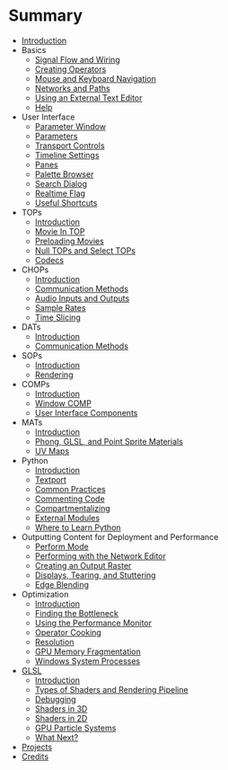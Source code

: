 # Summary

* [Introduction](README.md)
* Basics
   * [Signal Flow and Wiring](Basics/1-1-Signal-Flow-and-Wiring.md)
   * [Creating Operators](Basics/1-2-Creating-Operators.md)
   * [Mouse and Keyboard Navigation](Basics/1-3-Mouse-and-Keyboard-Navigation.md)
   * [Networks and Paths](Basics/1-4-Networks-and-Paths.md)
   * [Using an External Text Editor](Basics/1-5-Using-an-External-Text-Editor.md)
   * [Help](Basics/1-6-Help.md)
* User Interface
   * [Parameter Window](User_Interface/2-1-Parameter-Window.md)
   * [Parameters](User_Interface/2-2-Parameters.md)
   * [Transport Controls](User_Interface/2-3-Transport-Controls.md)
   * [Timeline Settings](User_Interface/2-4-Timeline-Settings.md)
   * [Panes](User_Interface/2-5-Panes.md)
   * [Palette Browser](User_Interface/2-6-Palette-Browser.md)
   * [Search Dialog](User_Interface/2-7-Search-Dialog.md)
   * [Realtime Flag](User_Interface/2-8-Realtime-Flag.md)
   * [Useful Shortcuts](User_Interface/2-9-Useful-Shortcuts.md)
* TOPs
   * [Introduction](TOPs/3-1-Introduction.md)
   * [Movie In TOP](TOPs/3-2-Movie-In-TOP.md)
   * [Preloading Movies](TOPs/3-3-Preloading-Movies.md)
   * [Null TOPs and Select TOPs](TOPs/3-4-Null-TOPs-and-Select-TOPs.md)
   * [Codecs](TOPs/3-5-Codecs.md)
* CHOPs
   * [Introduction](CHOPs/4-1-Introduction.md)
   * [Communication Methods](CHOPs/4-2-Communication-Methods.md)
   * [Audio Inputs and Outputs](CHOPs/4-3-Audio-Inputs-and-Outputs.md)
   * [Sample Rates](CHOPs/4-4-Sample-Rates.md)
   * [Time Slicing](CHOPs/4-5-Time-Slicing.md)
* DATs
   * [Introduction](DATs/5-1-Introduction.md)
   * [Communication Methods](DATs/5-2-Communication-Methods.md)
* SOPs
   * [Introduction](SOPs/6-1-Introduction.md)
   * [Rendering](SOPs/6-2-Rendering.md)
* COMPs
   * [Introduction](COMPs/7-1-Introduction.md)
   * [Window COMP](COMPs/7-2-Window-COMP.md)
   * [User Interface Components](COMPs/7-3-User-Interface-Components.md)
* MATs
   * [Introduction](MATs/8-1-Introduction.md)
   * [Phong, GLSL, and Point Sprite Materials](MATs/8-2-Phong-GLSL-and-Point-Sprite-Materials.md)
   * [UV Maps](MATs/8-3-UV-Maps.md)
* Python
   * [Introduction](Python/9-1-Introduction.md)
   * [Textport](Python/9-2-Textport.md)
   * [Common Practices](Python/9-3-Common-Practices.md)
   * [Commenting Code](Python/9-4-Commenting-Code.md)
   * [Compartmentalizing](Python/9-5-Compartmentalizing.md)
   * [External Modules](Python/9-6-External-Modules.md)
   * [Where to Learn Python](Python/9-7-Where-to-Learn-Python.md)
* Outputting Content for Deployment and Performance
   * [Perform Mode](Outputting-Content-for-Deployment-and-Performance/10-1-Perform-Mode.md)
   * [Performing with the Network Editor](Outputting-Content-for-Deployment-and-Performance/10-2-Performing-with-the-Network-Editor.md)
   * [Creating an Output Raster](Outputting-Content-for-Deployment-and-Performance/10-3-Creating-an-Output-Raster.md)
   * [Displays, Tearing, and Stuttering](Outputting-Content-for-Deployment-and-Performance/10-4-Displays-Tearing-and-Stuttering.md)
   * [Edge Blending](Outputting-Content-for-Deployment-and-Performance/10-5-Edge-Blending.md)
* Optimization
   * [Introduction](Optimization/11-1-Introduction.md)
   * [Finding the Bottleneck](Optimization/11-2-Finding-the-Bottleneck.md)
   * [Using the Performance Monitor](Optimization/11-3-Using-Performance-Monitor.md)
   * [Operator Cooking](Optimization/11-4-Operator-Cooking.md)
   * [Resolution](Optimization/11-5-Resolution.md)
   * [GPU Memory Fragmentation](Optimization/11-6-GPU-Memory-Fragmentation.md)
   * [Windows System Processes](Optimization/11-7-Windows-System-Processes.md)
* [GLSL](GLSL)
   * [Introduction](GLSL/12-1-Introduction.md)
   * [Types of Shaders and Rendering Pipeline](GLSL/12-2-Types-of-Shaders-and-Rendering-Pipeline.md)
   * [Debugging](GLSL/12-3-Debugging.md)
   * [Shaders in 3D](GLSL/12-4-Shaders-in-3D.md)
   * [Shaders in 2D](GLSL/12-5-Shaders-in-2D.md)
   * [GPU Particle Systems](GLSL/12-6-GPU-Particle-Systems.md)
   * [What Next?](GLSL/12-7-What-Next.md)
* [Projects](Projects/13-Projects.md)
* [Credits](Credits/14-Credits.md)

